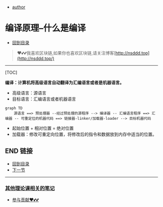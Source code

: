 + [author](https://github.com/3293172751)

# 编译原理–什么是编译

+ [回到目录](../README.md)
> ❤️💕💕我喜欢区块链,如果你也喜欢区块链,请关注博客[http://nsddd.top](http://nsddd.top/)
--------------------------------
[TOC]

**编译：计算机将高级语言自动翻译为汇编语言或者是机器语言。**

+ 高级语言：源语言
+ 目标语言：汇编语言或者机器语言



```mermaid
graph TD
    源语言 ==> 预处理器 --经过预处理的源程序 --> 编译器 -- 汇编语言程序 ==> 汇编器 -- 可重定位的机器代码 ==> 链接器-linker/加载器-loader --> 目标机器代码
```

+ 起始位置 + 相对位置 = 绝对位置
+ 加载器：修改可重定向位置，将修改后的指令和数据放到内存中适当的位置。





## END 链接
+ [回到目录](../README.md)
+ [下一节](2.md)
---
###  **[其他理论课相关的笔记](https://github.com/3293172751/CS_COURSE)**
+ [参与贡献❤️💕💕](https://github.com/3293172751/Block_Chain/blob/master/Git/git-contributor.md)